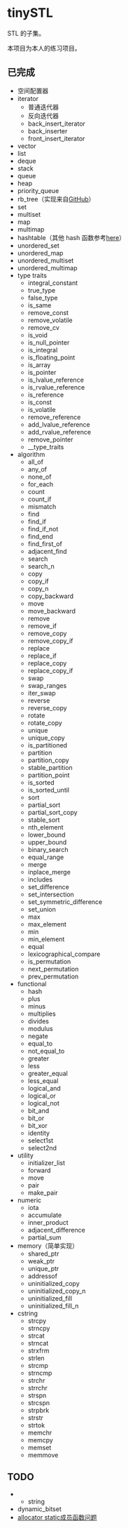 # tinySTL

STL 的子集。

本项目为本人的练习项目。

## 已完成

- 空间配置器
- iterator
    - 普通迭代器
    - 反向迭代器
    - back_insert_iterator
    - back_inserter
    - front_insert_iterator
- vector
- list
- deque
- stack
- queue
- heap
- priority_queue
- rb_tree（实现来自[GitHub](https://github.com/liuyunbin/tiny-STL/blob/1dd6633ccd25f2a58465a0d528fb6c1bbfe9c412/src/stl_rb_tree.h)）
- set
- multiset
- map
- multimap
- hashtable（其他 hash 函数参考[here](https://zh.cppreference.com/w/cpp/utility/hash)）
- unordered_set
- unordered_map
- unordered_multiset
- unordered_multimap
- type traits
    - integral_constant
    - true_type
    - false_type
    - is_same
    - remove_const
    - remove_volatile
    - remove_cv
    - is_void
    - is_null_pointer
    - is_integral
    - is_floating_point
    - is_array
    - is_pointer
    - is_lvalue_reference
    - is_rvalue_reference
    - is_reference
    - is_const
    - is_volatile
    - remove_reference
    - add_lvalue_reference
    - add_rvalue_reference
    - remove_pointer
    - __type_traits
- algorithm
    - all_of
    - any_of
    - none_of
    - for_each
    - count
    - count_if
    - mismatch
    - find
    - find_if
    - find_if_not
    - find_end
    - find_first_of
    - adjacent_find
    - search
    - search_n
    - copy
    - copy_if
    - copy_n
    - copy_backward
    - move
    - move_backward
    - remove
    - remove_if
    - remove_copy
    - remove_copy_if
    - replace
    - replace_if
    - replace_copy
    - replace_copy_if
    - swap
    - swap_ranges
    - iter_swap
    - reverse
    - reverse_copy
    - rotate
    - rotate_copy
    - unique
    - unique_copy
    - is_partitioned
    - partition
    - partition_copy
    - stable_partition
    - partition_point
    - is_sorted
    - is_sorted_until
    - sort
    - partial_sort
    - partial_sort_copy
    - stable_sort
    - nth_element
    - lower_bound
    - upper_bound
    - binary_search
    - equal_range
    - merge
    - inplace_merge
    - includes
    - set_difference
    - set_intersection
    - set_symmetric_difference
    - set_union
    - max
    - max_element
    - min
    - min_element
    - equal
    - lexicographical_compare
    - is_permutation
    - next_permutation
    - prev_permutation
- functional
    - hash
    - plus
    - minus
    - multiplies
    - divides
    - modulus
    - negate
    - equal_to
    - not_equal_to
    - greater
    - less
    - greater_equal
    - less_equal
    - logical_and
    - logical_or
    - logical_not
    - bit_and
    - bit_or
    - bit_xor
    - identity
    - select1st
    - select2nd
- utility
    - initializer_list
    - forward
    - move
    - pair
    - make_pair
- numeric
    - iota
    - accumulate
    - inner_product
    - adjacent_difference
    - partial_sum
- memory（简单实现）
    - shared_ptr
    - weak_ptr
    - unique_ptr
    - addressof
    - uninitialized_copy
    - uninitialized_copy_n
    - uninitialized_fill
    - uninitialized_fill_n
- cstring    
    - strcpy
    - strncpy
    - strcat
    - strncat
    - strxfrm
    - strlen
    - strcmp
    - strncmp
    - strchr
    - strrchr
    - strspn
    - strcspn
    - strpbrk
    - strstr
    - strtok
    - memchr
    - memcpy
    - memset
    - memmove

## TODO

- - string
- dynamic_bitset
- [allocator static成员函数问题](https://www.zhihu.com/question/53085291/answer/133516400)
